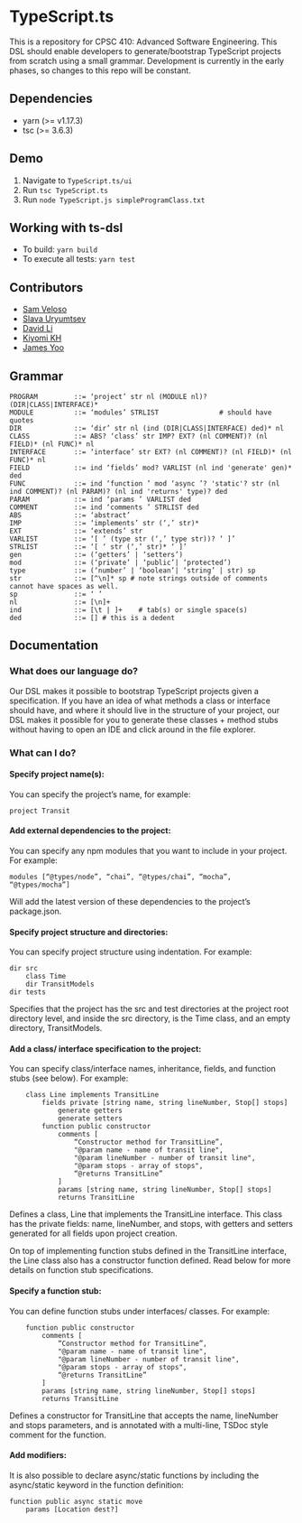 # TypeScript.ts

This is a repository for CPSC 410: Advanced Software Engineering. This DSL should enable developers to generate/bootstrap TypeScript projects from scratch using a small grammar. Development is currently in the early phases, so changes to this repo will be constant.

## Dependencies
* yarn (>= v1.17.3)
* tsc (>= 3.6.3)

## Demo

1. Navigate to `TypeScript.ts/ui`
2. Run `tsc TypeScript.ts`
3. Run `node TypeScript.js simpleProgramClass.txt`

## Working with ts-dsl

* To build: `yarn build`
* To execute all tests: `yarn test`

## Contributors

* [Sam Veloso](https://github.com/scveloso)
* [Slava Uryumtsev](https://github.com/uslava77)
* [David Li](https://github.com/daviidli)
* [Kiyomi KH](https://github.com/kiyomih)
* [James Yoo](https://github.com/jyoo980)

## Grammar

```
PROGRAM         ::= ‘project’ str nl (MODULE nl)? (DIR|CLASS|INTERFACE)*
MODULE          ::= ‘modules’ STRLIST				# should have quotes
DIR             ::= ‘dir’ str nl (ind (DIR|CLASS|INTERFACE) ded)* nl
CLASS           ::= ABS? ‘class’ str IMP? EXT? (nl COMMENT)? (nl FIELD)* (nl FUNC)* nl
INTERFACE       ::= ‘interface’ str EXT? (nl COMMENT)? (nl FIELD)* (nl FUNC)* nl
FIELD           ::= ind ‘fields’ mod? VARLIST (nl ind 'generate' gen)* ded
FUNC            ::= ind ‘function ’ mod ‘async ’? 'static'? str (nl ind COMMENT)? (nl PARAM)? (nl ind 'returns' type)? ded
PARAM           ::= ind ‘params ’ VARLIST ded
COMMENT         ::= ind ‘comments ’ STRLIST ded
ABS             ::= ‘abstract’
IMP             ::= ‘implements’ str (‘,’ str)*
EXT             ::= ‘extends’ str
VARLIST         ::= ‘[ ’ (type str (‘,’ type str))? ‘ ]’
STRLIST         ::= ‘[ ‘ str (‘,’ str)* ‘ ]’
gen             ::= (‘getters’ | ‘setters’)
mod             ::= (‘private’ | ‘public’| ‘protected’)
type            ::= (‘number’ | ‘boolean’| ‘string’ | str) sp
str             ::= [^\n]* sp # note strings outside of comments cannot have spaces as well.
sp              ::= ‘ ’
nl              ::= [\n]+
ind             ::= [\t | ]+    # tab(s) or single space(s)
ded             ::= [] # this is a dedent
```

## Documentation

### What does our language do?
Our DSL makes it possible to bootstrap TypeScript projects given a specification. If you have an idea of what methods a class or interface should have, and where it should live in the structure of your project, our DSL makes it possible for you to generate these classes + method stubs without having to open an IDE and click around in the file explorer.

### What can I do?
#### Specify project name(s):
You can specify the project’s name, for example: 

`project Transit`

#### Add external dependencies to the project:
You can specify any npm modules that you want to include in your project. For example:

`modules [“@types/node”, “chai”, “@types/chai”, “mocha”, “@types/mocha”]`

Will add the latest version of these dependencies to the project’s package.json.

#### Specify project structure and directories:
You can specify project structure using indentation. For example:

```
dir src
	class Time
	dir TransitModels
dir tests
````

Specifies that the project has the src and test directories at the project root directory level, and inside the src directory, is the Time class, and an empty directory, TransitModels.
#### Add a class/ interface specification to the project:
You can specify class/interface names, inheritance, fields, and function stubs (see below). For example:
```
	class Line implements TransitLine
		fields private [string name, string lineNumber, Stop[] stops]
			generate getters
			generate setters
		function public constructor
			comments [
				“Constructor method for TransitLine”,
				"@param name - name of transit line",
				"@param lineNumber - number of transit line",
				"@param stops - array of stops",
				“@returns TransitLine”
			]
			params [string name, string lineNumber, Stop[] stops]
			returns TransitLine
```
Defines a class, Line that implements the TransitLine interface. This class has the private fields: name, lineNumber, and stops, with getters and setters generated for all fields upon project creation. 

On top of implementing function stubs defined in the TransitLine interface, the Line class also has a constructor function defined. Read below for more details on function stub specifications.
#### Specify a function stub:
You can define function stubs under interfaces/ classes. For example: 

		function public constructor
			comments [
				“Constructor method for TransitLine”,
				"@param name - name of transit line",
				"@param lineNumber - number of transit line",
				"@param stops - array of stops",
				“@returns TransitLine”
			]
			params [string name, string lineNumber, Stop[] stops]
			returns TransitLine

Defines a constructor for TransitLine that accepts the name, lineNumber and stops parameters, and is annotated with a multi-line, TSDoc style comment for the function.

#### Add modifiers:
It is also possible to declare async/static functions by including the async/static keyword in the function definition:

```
function public async static move
	params [Location dest?]
```
